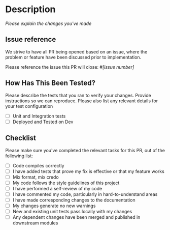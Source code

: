 # Description

_Please explain the changes you've made_

## Issue reference

We strive to have all PR being opened based on an issue, where the problem or feature have been discussed prior to implementation.

Please reference the issue this PR will close: #_[issue number]_

## How Has This Been Tested?

Please describe the tests that you ran to verify your changes. Provide instructions so we can reproduce. Please also list any relevant details for your test configuration

- [ ] Unit and Integration tests
- [ ] Deployed and Tested on Dev

## Checklist

Please make sure you've completed the relevant tasks for this PR, out of the following list:

* [ ] Code compiles correctly
* [ ] I have added tests that prove my fix is effective or that my feature works
* [ ] Mix format, mix credo
* [ ] My code follows the style guidelines of this project
* [ ] I have performed a self-review of my code
* [ ] I have commented my code, particularly in hard-to-understand areas
* [ ] I have made corresponding changes to the documentation
* [ ] My changes generate no new warnings
* [ ] New and existing unit tests pass locally with my changes
* [ ] Any dependent changes have been merged and published in downstream modules
